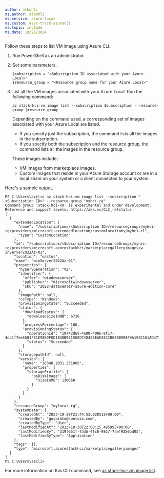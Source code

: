 ```yaml
---
author: alkohli
ms.author: alkohli
ms.service: azure-local
ms.custom: devx-track-azurecli
ms.topic: include
ms.date: 10/25/2024
---
```


Follow these steps to list VM image using Azure CLI.

1. Run PowerShell as an administrator.
1. Set some parameters.

    ```azurecli
    $subscription = "<Subscription ID associated with your Azure Local>"
    $resource_group = "<Resource group name for your Azure Local>"
    ```
1. List all the VM images associated with your Azure Local. Run the following command:

    ```azurecli
    az stack-hci-vm image list --subscription $subscription --resource-group $resource_group
    ```
    
    Depending on the command used, a corresponding set of images associated with your Azure Local are listed.

    - If you specify just the subscription, the command lists all the images in the subscription.
    - If you specify both the subscription and the resource group, the command lists all the images in the resource group.

    These images include:
    - VM images from marketplace images.
    - Custom images that reside in your Azure Storage account or are in a local share on your system or a client connected to your system.

Here's a sample output.

```
PS C:\Users\azcli> az stack-hci-vm image list --subscription "<Subscription ID>" --resource-group "myhci-rg"
Command group 'stack-hci-vm' is experimental and under development. Reference and support levels: https://aka.ms/CLI_refstatus
[
  {
    "extendedLocation": {
      "name": "/subscriptions/<Subscription ID>/resourcegroups/myhci-rg/providers/microsoft.extendedlocation/customlocations/myhci-cl",
      "type": "CustomLocation"
    },
    "id": "/subscriptions/<Subscription ID>/resourceGroups/myhci-rg/providers/microsoft.azurestackhci/marketplacegalleryimages/w
inServer2022Az-01",
    "location": "eastus",
    "name": "winServer2022Az-01",
    "properties": {
      "hyperVGeneration": "V2",
      "identifier": {
        "offer": "windowsserver",
        "publisher": "microsoftwindowsserver",
        "sku": "2022-datacenter-azure-edition-core"
      },
      "imagePath": null,
      "osType": "Windows",
      "provisioningState": "Succeeded",
      "status": {
        "downloadStatus": {
          "downloadSizeInMB": 6710
        },
        "progressPercentage": 100,
        "provisioningStatus": {
          "operationId": "19742d69-4a00-4086-8f17-4dc1f7ee6681*E1E9889F0D1840B93150BD74D428EAE483CB67B0904F9A198C161AD471F670ED",
          "status": "Succeeded"
        }
      },
      "storagepathId": null,
      "version": {
        "name": "20348.2031.231006",
        "properties": {
          "storageProfile": {
            "osDiskImage": {
              "sizeInMB": 130050
            }
          }
        }
      }
    },
    "resourceGroup": "mylocal-rg",
    "systemData": {
      "createdAt": "2023-10-30T21:44:53.020512+00:00",
      "createdBy": "guspinto@contoso.com",
      "createdByType": "User",
      "lastModifiedAt": "2023-10-30T22:08:25.495995+00:00",
      "lastModifiedBy": "319f651f-7ddb-4fc6-9857-7aef9250bd05",
      "lastModifiedByType": "Application"
    },
    "tags": {},
    "type": "microsoft.azurestackhci/marketplacegalleryimages"
  }
]
PS C:\Users\azcli>
```

For more information on this CLI command, see [az stack-hci-vm image list](/cli/azure/stack-hci-vm/image#az-stack-hci-vm-image-list).